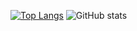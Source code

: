 [![Top Langs](https://github-readme-stats.vercel.app/api/top-langs/?username=r1nc&langs_count=15&layout=compact&hide=Makefile,CMake,Shell&custom_title=Top%20Languages)](https://github.com/anuraghazra/github-readme-stats)
![GitHub stats](https://github-readme-stats.vercel.app/api?username=r1nc&count_private=true&show_icons=true&include_all_commits=true&count_private=true&custom_title=GitHub%20Stats&line_height=28)
